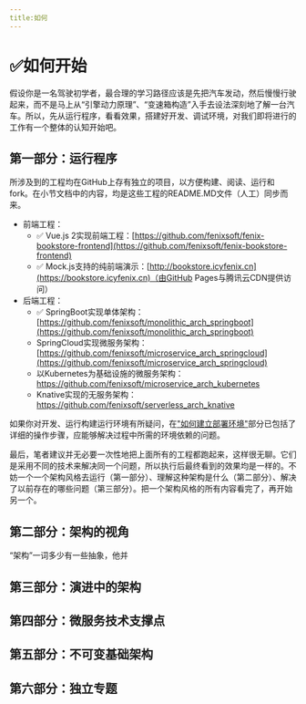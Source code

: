```yaml
---
title:如何
---
```


# :white_check_mark:如何开始

假设你是一名驾驶初学者，最合理的学习路径应该是先把汽车发动，然后慢慢行驶起来，而不是马上从“引擎动力原理”、“变速箱构造”入手去设法深刻地了解一台汽车。所以，先从运行程序，看看效果，搭建好开发、调试环境，对我们即将进行的工作有一个整体的认知开始吧。

## 第一部分：运行程序

所涉及到的工程均在GitHub上存有独立的项目，以方便构建、阅读、运行和fork。在小节文档中的内容，均是这些工程的README.MD文件（人工）同步而来。

- 前端工程：
  - :white_check_mark: Vue.js 2实现前端工程：[https://github.com/fenixsoft/fenix-bookstore-frontend](https://github.com/fenixsoft/fenix-bookstore-frontend)
  - :white_check_mark: Mock.js支持的纯前端演示：[http://bookstore.icyfenix.cn](https://bookstore.icyfenix.cn)（由GitHub Pages与腾讯云CDN提供访问）
- 后端工程：
  - :white_check_mark: SpringBoot实现单体架构：[https://github.com/fenixsoft/monolithic_arch_springboot](https://github.com/fenixsoft/monolithic_arch_springboot) 
  - SpringCloud实现微服务架构：[https://github.com/fenixsoft/microservice_arch_springcloud](https://github.com/fenixsoft/microservice_arch_springcloud)
  - 以Kubernetes为基础设施的微服务架构：https://github.com/fenixsoft/microservice_arch_kubernetes
  - Knative实现的无服务架构：https://github.com/fenixsoft/serverless_arch_knative

如果你对开发、运行构建运行环境有所疑问，在["如何建立部署环境"](http://icyfenix.cn/deployment/deployment-env-setup/)部分已包括了详细的操作步骤，应能够解决过程中所需的环境依赖的问题。

最后，笔者建议并无必要一次性地把上面所有的工程都跑起来，这样很无聊。它们是采用不同的技术来解决同一个问题，所以执行后最终看到的效果均是一样的。不妨一个一个架构风格去运行（第一部分）、理解这种架构是什么（第二部分）、解决了以前存在的哪些问题（第三部分）。把一个架构风格的所有内容看完了，再开始另一个。

## 第二部分：架构的视角

“架构”一词多少有一些抽象，他并



## 第三部分：演进中的架构



## 第四部分：微服务技术支撑点



## 第五部分：不可变基础架构



## 第六部分：独立专题

# 